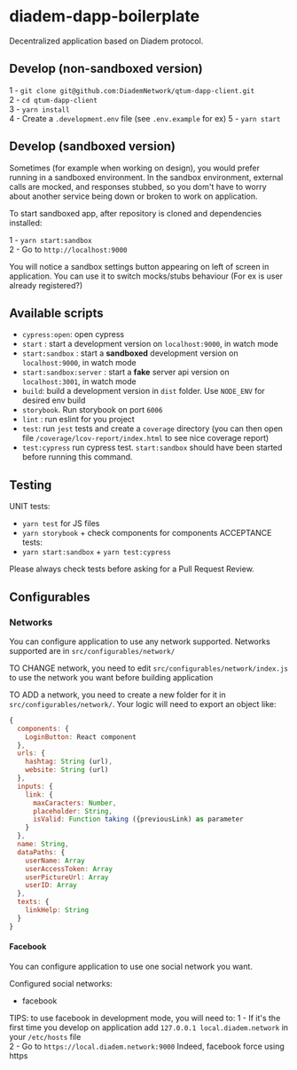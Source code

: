 # diadem-dapp-boilerplate

Decentralized application based on Diadem protocol.

## Develop (non-sandboxed version)

1 - `git clone git@github.com:DiademNetwork/qtum-dapp-client.git`  
2 - `cd qtum-dapp-client`  
3 - `yarn install`  
4 - Create a `.development.env` file (see `.env.example` for ex)
5 - `yarn start`  


## Develop (sandboxed version)

Sometimes (for example when working on design), you would prefer running in a sandboxed environment.
In the sandbox environment, external calls are mocked, and responses stubbed, so you dom't have to worry about another service being down or broken to work on application.

To start sandboxed app, after repository is cloned and dependencies installed:

1 - `yarn start:sandbox`  
2 - Go to `http://localhost:9000`

You will notice a sandbox settings button appearing on left of screen in application.
You can use it to switch mocks/stubs behaviour (For ex is user already registered?)

## Available scripts

* `cypress:open`: open cypress
* `start` : start a development version on `localhost:9000`, in watch mode
* `start:sandbox` : start a **sandboxed** development version on `localhost:9000`, in watch mode
* `start:sandbox:server` : start a **fake** server api version on `localhost:3001`, in watch mode
* `build`: build a development version in `dist` folder. Use `NODE_ENV` for desired env build
* `storybook`. Run storybook on port `6006`
* `lint` : run eslint for you project
* `test`: run `jest` tests and create a `coverage` directory (you can then open file `/coverage/lcov-report/index.html` to see nice coverage report)
* `test:cypress` run cypress test. `start:sandbox` should have been started before running this command.

## Testing

UNIT tests:
 - `yarn test` for JS files
 - `yarn storybook` + check components for components
ACCEPTANCE tests:
 - `yarn start:sandbox` + `yarn test:cypress`

Please always check tests before asking for a Pull Request Review.

## Configurables

### Networks

You can configure application to use any network supported. Networks supported are in `src/configurables/network/`

TO CHANGE network, you need to edit `src/configurables/network/index.js` to use the network you want before building application

TO ADD a network, you need to create a new folder for it in `src/configurables/network/`. Your logic will need to export an object like:

```javascript
{
  components: {
    LoginButton: React component
  },
  urls: {
    hashtag: String (url),
    website: String (url)
  },
  inputs: {
    link: {
      maxCaracters: Number,
      placeholder: String,
      isValid: Function taking ({previousLink) as parameter
    }
  },
  name: String,
  dataPaths: {
    userName: Array
    userAccessToken: Array
    userPictureUrl: Array
    userID: Array
  },
  texts: {
    linkHelp: String
  }
}
```

#### Facebook

You can configure application to use one social network you want.

Configured social networks:

- facebook

TIPS: to use facebook in development mode, you will need to:
1 - If it's the first time you develop on application add `127.0.0.1 local.diadem.network` in your `/etc/hosts` file  
2 - Go to `https://local.diadem.network:9000`
Indeed, facebook force using https